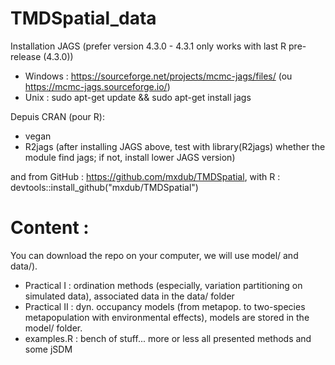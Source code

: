 # TMDSpatial_data

Installation JAGS (prefer version 4.3.0 - 4.3.1 only works with last R pre-release (4.3.0))
+ Windows : https://sourceforge.net/projects/mcmc-jags/files/ (ou https://mcmc-jags.sourceforge.io/)
+ Unix : sudo apt-get update && sudo apt-get install jags

Depuis CRAN (pour R):

+ vegan
+ R2jags (after installing JAGS above, test with library(R2jags) whether the module find jags; if not, install lower JAGS version)

and from GitHub : https://github.com/mxdub/TMDSpatial, with R : devtools::install_github("mxdub/TMDSpatial")

# Content :

You can download the repo on your computer, we will use model/ and data/).

+ Practical I : ordination methods (especially, variation partitioning on simulated data), associated data in the data/ folder
+ Practical II :  dyn. occupancy models (from metapop. to two-species metapopulation with environmental effects), models are stored in the model/ folder.
+ examples.R : bench of stuff... more or less all presented methods and some jSDM 